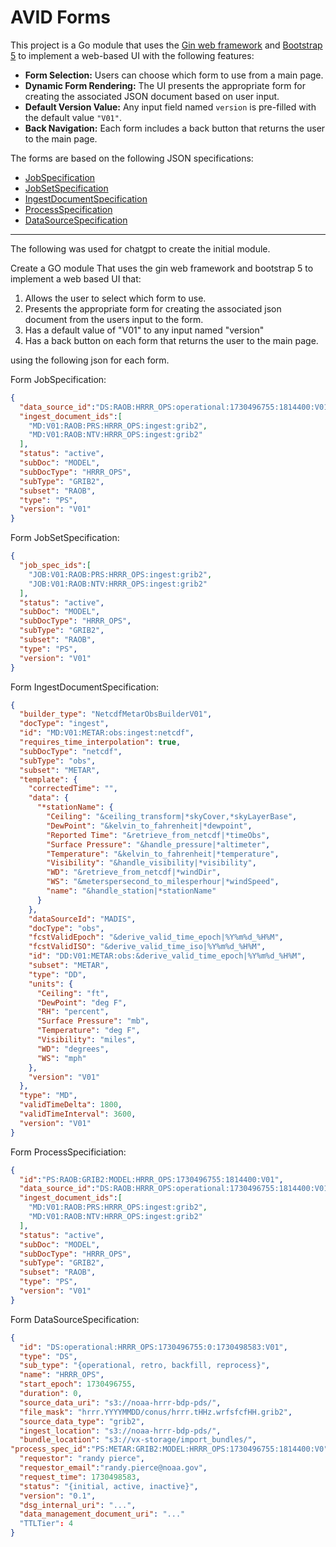 # AVID Forms

This project is a Go module that uses the [Gin web framework](https://gin-gonic.com/) and [Bootstrap 5](https://getbootstrap.com/) to implement a web-based UI with the following features:

- **Form Selection:** Users can choose which form to use from a main page.
- **Dynamic Form Rendering:** The UI presents the appropriate form for creating the associated JSON document based on user input.
- **Default Version Value:** Any input field named `version` is pre-filled with the default value `"V01"`.
- **Back Navigation:** Each form includes a back button that returns the user to the main page.

The forms are based on the following JSON specifications:

- [JobSpecification](#form-jobspecification)
- [JobSetSpecification](#form-jobsetspecification)
- [IngestDocumentSpecification](#form-ingestdocumentspecification)
- [ProcessSpecification](#form-processspecificiation)
- [DataSourceSpecification](#form-datasourcespecification)

---

The following was used for chatgpt to create the initial module.

Create a GO module
That uses the gin web framework and bootstrap 5 to implement a web based UI
that:

1) Allows the user to select which form to use.
2) Presents the appropriate form for creating the associated json document from the users input to the form.
3) Has a default value of "V01" to any input named "version"
4) Has a back button on each form that returns the user to the main page.

using the following json for each form.

Form JobSpecification:

```json
{
  "data_source_id":"DS:RAOB:HRRR_OPS:operational:1730496755:1814400:V01",
  "ingest_document_ids":[
    "MD:V01:RAOB:PRS:HRRR_OPS:ingest:grib2",
    "MD:V01:RAOB:NTV:HRRR_OPS:ingest:grib2"
  ],
  "status": "active",
  "subDoc": "MODEL",
  "subDocType": "HRRR_OPS",
  "subType": "GRIB2",
  "subset": "RAOB",
  "type": "PS",
  "version": "V01"
}
```

Form JobSetSpecification:

```json
{
  "job_spec_ids":[
    "JOB:V01:RAOB:PRS:HRRR_OPS:ingest:grib2",
    "JOB:V01:RAOB:NTV:HRRR_OPS:ingest:grib2"
  ],
  "status": "active",
  "subDoc": "MODEL",
  "subDocType": "HRRR_OPS",
  "subType": "GRIB2",
  "subset": "RAOB",
  "type": "PS",
  "version": "V01"
}
```

Form IngestDocumentSpecification:

```json
{
  "builder_type": "NetcdfMetarObsBuilderV01",
  "docType": "ingest",
  "id": "MD:V01:METAR:obs:ingest:netcdf",
  "requires_time_interpolation": true,
  "subDocType": "netcdf",
  "subType": "obs",
  "subset": "METAR",
  "template": {
    "correctedTime": "",
    "data": {
      "*stationName": {
        "Ceiling": "&ceiling_transform|*skyCover,*skyLayerBase",
        "DewPoint": "&kelvin_to_fahrenheit|*dewpoint",
        "Reported Time": "&retrieve_from_netcdf|*timeObs",
        "Surface Pressure": "&handle_pressure|*altimeter",
        "Temperature": "&kelvin_to_fahrenheit|*temperature",
        "Visibility": "&handle_visibility|*visibility",
        "WD": "&retrieve_from_netcdf|*windDir",
        "WS": "&meterspersecond_to_milesperhour|*windSpeed",
        "name": "&handle_station|*stationName"
      }
    },
    "dataSourceId": "MADIS",
    "docType": "obs",
    "fcstValidEpoch": "&derive_valid_time_epoch|%Y%m%d_%H%M",
    "fcstValidISO": "&derive_valid_time_iso|%Y%m%d_%H%M",
    "id": "DD:V01:METAR:obs:&derive_valid_time_epoch|%Y%m%d_%H%M",
    "subset": "METAR",
    "type": "DD",
    "units": {
      "Ceiling": "ft",
      "DewPoint": "deg F",
      "RH": "percent",
      "Surface Pressure": "mb",
      "Temperature": "deg F",
      "Visibility": "miles",
      "WD": "degrees",
      "WS": "mph"
    },
    "version": "V01"
  },
  "type": "MD",
  "validTimeDelta": 1800,
  "validTimeInterval": 3600,
  "version": "V01"
}
```

Form ProcessSpecificiation:

```json
{
  "id":"PS:RAOB:GRIB2:MODEL:HRRR_OPS:1730496755:1814400:V01",
  "data_source_id":"DS:RAOB:HRRR_OPS:operational:1730496755:1814400:V01",
  "ingest_document_ids":[
    "MD:V01:RAOB:PRS:HRRR_OPS:ingest:grib2",
    "MD:V01:RAOB:NTV:HRRR_OPS:ingest:grib2"
  ],
  "status": "active",
  "subDoc": "MODEL",
  "subDocType": "HRRR_OPS",
  "subType": "GRIB2",
  "subset": "RAOB",
  "type": "PS",
  "version": "V01"
}
```

Form DataSourceSpecification:

```json
{
  "id": "DS:operational:HRRR_OPS:1730496755:0:1730498583:V01",
  "type": "DS",
  "sub_type": "{operational, retro, backfill, reprocess}",
  "name": "HRRR_OPS",
  "start_epoch": 1730496755,
  "duration": 0,
  "source_data_uri": "s3://noaa-hrrr-bdp-pds/",
  "file_mask": "hrrr.YYYYMMDD/conus/hrrr.tHHz.wrfsfcfHH.grib2",
  "source_data_type": "grib2",
  "ingest_location": "s3://noaa-hrrr-bdp-pds/",
  "bundle_location": "s3://vx-storage/import_bundles/",
"process_spec_id":"PS:METAR:GRIB2:MODEL:HRRR_OPS:1730496755:1814400:V0",
  "requestor": "randy pierce",
  "requestor_email":"randy.pierce@noaa.gov",
  "request_time": 1730498583,
  "status": "{initial, active, inactive}",
  "version": "0.1",
  "dsg_internal_uri": "...",
  "data_management_document_uri": "..."
  "TTLTier": 4
}
```


